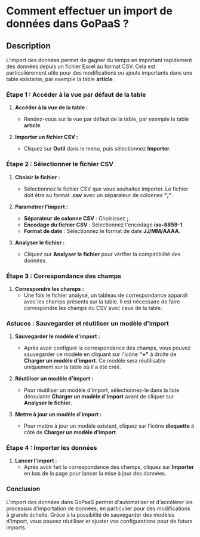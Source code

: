 # Comment effectuer un import de données dans GoPaaS ?

## Description

L'import des données permet de gagner du temps en important rapidement des données depuis un fichier Excel au format CSV. Cela est particulièrement utile pour des modifications ou ajouts importants dans une table existante, par exemple la table **article**.

### Étape 1 : Accéder à la vue par défaut de la table

1. **Accéder à la vue de la table :**
   - Rendez-vous sur la vue par défaut de la table, par exemple la table **article**.

2. **Importer un fichier CSV :**
   - Cliquez sur **Outil** dans le menu, puis sélectionnez **Importer**.

### Étape 2 : Sélectionner le fichier CSV

1. **Choisir le fichier :**
   - Sélectionnez le fichier CSV que vous souhaitez importer. Le fichier doit être au format **.csv** avec un séparateur de colonnes **";"**.

2. **Paramétrer l'import :**
   - **Séparateur de colonne CSV** : Choisissez **;**.
   - **Encodage du fichier CSV** : Sélectionnez l'encodage **iso-8859-1**.
   - **Format de date** : Sélectionnez le format de date **JJ/MM/AAAA**.

3. **Analyser le fichier :**
   - Cliquez sur **Analyser le fichier** pour vérifier la compatibilité des données.

### Étape 3 : Correspondance des champs

1. **Correspondre les champs :**
   - Une fois le fichier analysé, un tableau de correspondance apparaît avec les champs présents sur la table. Il est nécessaire de faire correspondre les champs du CSV avec ceux de la table.

### Astuces : Sauvegarder et réutiliser un modèle d'import

1. **Sauvegarder le modèle d'import :**
   - Après avoir configuré la correspondance des champs, vous pouvez sauvegarder ce modèle en cliquant sur l'icône **"+"** à droite de **Charger un modèle d'import**. Ce modèle sera réutilisable uniquement sur la table où il a été créé.

2. **Réutiliser un modèle d'import :**
   - Pour réutiliser un modèle d'import, sélectionnez-le dans la liste déroulante **Charger un modèle d'import** avant de cliquer sur **Analyser le fichier**.

3. **Mettre à jour un modèle d'import :**
   - Pour mettre à jour un modèle existant, cliquez sur l'icône **disquette** à côté de **Charger un modèle d'import**.

### Étape 4 : Importer les données

1. **Lancer l'import :**
   - Après avoir fait la correspondance des champs, cliquez sur **Importer** en bas de la page pour lancer la mise à jour des données.

### Conclusion

L'import des données dans GoPaaS permet d'automatiser et d'accélérer les processus d'importation de données, en particulier pour des modifications à grande échelle. Grâce à la possibilité de sauvegarder des modèles d'import, vous pouvez réutiliser et ajuster vos configurations pour de futurs imports.